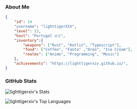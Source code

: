 ### About Me

```json
{
    "id": 14
    "username": "lighttigerXIV",
    "level": 22,
    "host": "Portugal 🇵🇹",
    "inventory":{
        "weapons": ["Rust", "Kotlin", "Typescript"],
        "food": ["Coffee", "Fanta" ,"Oreo", "Ice Cream"],
        "realms": ["Anime", "Programming", "Music"]
    },
    "achievements": "https://lighttigerxiv.github.io/",
}
```

### GitHub Stats
<div>
    
![lighttigerxiv's Stats](https://github-readme-stats.vercel.app/api?username=lighttigerxiv&theme=dracula&show_icons=true&hide_border=true&count_private=true)
</div>

<div>
    
![lighttigerxiv's Top Languages](https://github-readme-stats.vercel.app/api/top-langs/?username=lighttigerxiv&theme=dracula&show_icons=true&hide_border=true&layout=compact)
</div>

